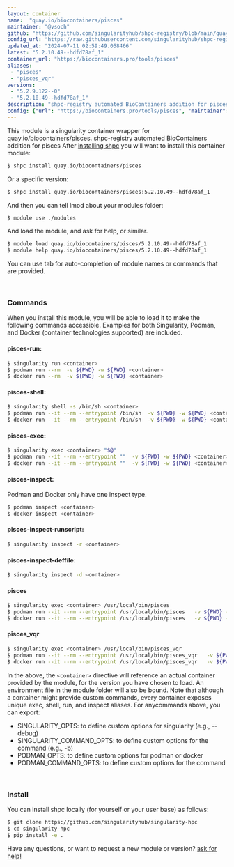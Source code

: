 ```yaml
---
layout: container
name:  "quay.io/biocontainers/pisces"
maintainer: "@vsoch"
github: "https://github.com/singularityhub/shpc-registry/blob/main/quay.io/biocontainers/pisces/container.yaml"
config_url: "https://raw.githubusercontent.com/singularityhub/shpc-registry/main/quay.io/biocontainers/pisces/container.yaml"
updated_at: "2024-07-11 02:59:49.058466"
latest: "5.2.10.49--hdfd78af_1"
container_url: "https://biocontainers.pro/tools/pisces"
aliases:
 - "pisces"
 - "pisces_vqr"
versions:
 - "5.2.9.122--0"
 - "5.2.10.49--hdfd78af_1"
description: "shpc-registry automated BioContainers addition for pisces"
config: {"url": "https://biocontainers.pro/tools/pisces", "maintainer": "@vsoch", "description": "shpc-registry automated BioContainers addition for pisces", "latest": {"5.2.10.49--hdfd78af_1": "sha256:8bd6fe6f09a4c0acaac06d8058fd1715c1d91a235148028e84fcabfbb9407fbb"}, "tags": {"5.2.9.122--0": "sha256:cb89baea9a1c2ba7a3ac03412b36f64a53fd447592703c5f6dc6994f6876c350", "5.2.10.49--hdfd78af_1": "sha256:8bd6fe6f09a4c0acaac06d8058fd1715c1d91a235148028e84fcabfbb9407fbb"}, "docker": "quay.io/biocontainers/pisces", "aliases": {"pisces": "/usr/local/bin/pisces", "pisces_vqr": "/usr/local/bin/pisces_vqr"}}
---
```


This module is a singularity container wrapper for quay.io/biocontainers/pisces.
shpc-registry automated BioContainers addition for pisces
After [installing shpc](#install) you will want to install this container module:


```bash
$ shpc install quay.io/biocontainers/pisces
```

Or a specific version:

```bash
$ shpc install quay.io/biocontainers/pisces:5.2.10.49--hdfd78af_1
```

And then you can tell lmod about your modules folder:

```bash
$ module use ./modules
```

And load the module, and ask for help, or similar.

```bash
$ module load quay.io/biocontainers/pisces/5.2.10.49--hdfd78af_1
$ module help quay.io/biocontainers/pisces/5.2.10.49--hdfd78af_1
```

You can use tab for auto-completion of module names or commands that are provided.

<br>

### Commands

When you install this module, you will be able to load it to make the following commands accessible.
Examples for both Singularity, Podman, and Docker (container technologies supported) are included.

#### pisces-run:

```bash
$ singularity run <container>
$ podman run --rm  -v ${PWD} -w ${PWD} <container>
$ docker run --rm  -v ${PWD} -w ${PWD} <container>
```

#### pisces-shell:

```bash
$ singularity shell -s /bin/sh <container>
$ podman run --it --rm --entrypoint /bin/sh  -v ${PWD} -w ${PWD} <container>
$ docker run --it --rm --entrypoint /bin/sh  -v ${PWD} -w ${PWD} <container>
```

#### pisces-exec:

```bash
$ singularity exec <container> "$@"
$ podman run --it --rm --entrypoint ""  -v ${PWD} -w ${PWD} <container> "$@"
$ docker run --it --rm --entrypoint ""  -v ${PWD} -w ${PWD} <container> "$@"
```

#### pisces-inspect:

Podman and Docker only have one inspect type.

```bash
$ podman inspect <container>
$ docker inspect <container>
```

#### pisces-inspect-runscript:

```bash
$ singularity inspect -r <container>
```

#### pisces-inspect-deffile:

```bash
$ singularity inspect -d <container>
```


#### pisces

```bash
$ singularity exec <container> /usr/local/bin/pisces
$ podman run --it --rm --entrypoint /usr/local/bin/pisces   -v ${PWD} -w ${PWD} <container> -c " $@"
$ docker run --it --rm --entrypoint /usr/local/bin/pisces   -v ${PWD} -w ${PWD} <container> -c " $@"
```


#### pisces_vqr

```bash
$ singularity exec <container> /usr/local/bin/pisces_vqr
$ podman run --it --rm --entrypoint /usr/local/bin/pisces_vqr   -v ${PWD} -w ${PWD} <container> -c " $@"
$ docker run --it --rm --entrypoint /usr/local/bin/pisces_vqr   -v ${PWD} -w ${PWD} <container> -c " $@"
```



In the above, the `<container>` directive will reference an actual container provided
by the module, for the version you have chosen to load. An environment file in the
module folder will also be bound. Note that although a container
might provide custom commands, every container exposes unique exec, shell, run, and
inspect aliases. For anycommands above, you can export:

 - SINGULARITY_OPTS: to define custom options for singularity (e.g., --debug)
 - SINGULARITY_COMMAND_OPTS: to define custom options for the command (e.g., -b)
 - PODMAN_OPTS: to define custom options for podman or docker
 - PODMAN_COMMAND_OPTS: to define custom options for the command

<br>

### Install

You can install shpc locally (for yourself or your user base) as follows:

```bash
$ git clone https://github.com/singularityhub/singularity-hpc
$ cd singularity-hpc
$ pip install -e .
```

Have any questions, or want to request a new module or version? [ask for help!](https://github.com/singularityhub/singularity-hpc/issues)